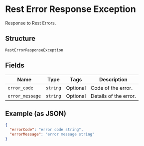 
# Rest Error Response Exception

Response to Rest Errors.

## Structure

`RestErrorResponseException`

## Fields

| Name | Type | Tags | Description |
|  --- | --- | --- | --- |
| `error_code` | `string` | Optional | Code of the error. |
| `error_message` | `string` | Optional | Details of the error. |

## Example (as JSON)

```json
{
  "errorCode": "error code string",
  "errorMessage": "error message string"
}
```

